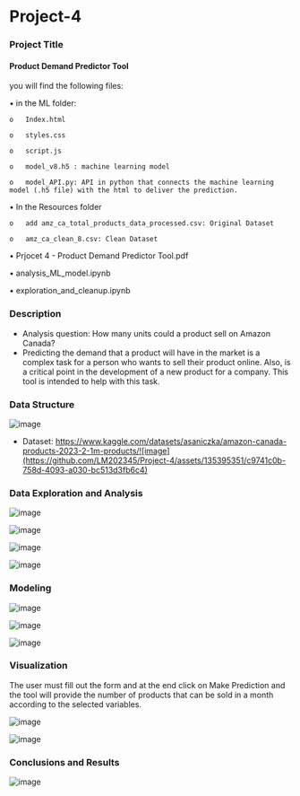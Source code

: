 # Project-4

### Project Title
#### Product Demand Predictor Tool
you will find the following files:

•	in the ML folder:

    o	Index.html
  
    o	styles.css
  
    o	script.js
  
    o	model_v8.h5 : machine learning model
  
    o	model_API.py: API in python that connects the machine learning model (.h5 file) with the html to deliver the prediction.


•	In the Resources folder
    
    o	add amz_ca_total_products_data_processed.csv: Original Dataset
    
    o	amz_ca_clean_8.csv: Clean Dataset

•	Prjocet 4 - Product Demand Predictor Tool.pdf

•	analysis_ML_model.ipynb 

•	exploration_and_cleanup.ipynb


### Description
* Analysis question: How many units could a product sell on Amazon Canada?  
* Predicting the demand that a product will have in the market is a complex  task for a person who wants to sell their product online. Also, is a        critical point in the development of a new product for a company. This tool is intended to help with this task.


### Data Structure

![image](https://github.com/LM202345/Project-4/assets/135395351/e0be2e44-9d35-46eb-ba33-7db5e60a1ce2)

* Dataset: https://www.kaggle.com/datasets/asaniczka/amazon-canada-products-2023-2-1m-products/![image](https://github.com/LM202345/Project-4/assets/135395351/c9741c0b-758d-4093-a030-bc513d3fb6c4)

### Data Exploration and Analysis
![image](https://github.com/LM202345/Project-4/assets/135395351/c3d6f0b3-4687-466d-b3de-2545e08db2a6)

![image](https://github.com/LM202345/Project-4/assets/135395351/ea2e6bff-5c5c-4e0c-8e12-ea77b5f1ab3b)

![image](https://github.com/LM202345/Project-4/assets/135395351/31e8eddc-194b-483c-b937-27a4c3080402)

![image](https://github.com/LM202345/Project-4/assets/135395351/13fff77e-9e62-40ed-bde0-7f0c58819284)


### Modeling

![image](https://github.com/LM202345/Project-4/assets/135395351/92f7f10f-8c12-4d6d-bb1b-74efb54139a9)

![image](https://github.com/LM202345/Project-4/assets/135395351/cb168f93-c7dd-421b-8a2f-c9d9006123e0)

![image](https://github.com/LM202345/Project-4/assets/135395351/1df51b1d-9595-450c-bb67-5320f9463dc5)

### Visualization
The user must fill out the form and at the end click on Make Prediction and the tool will provide the number of products that can be sold in a month according to the selected variables.


![image](https://github.com/LM202345/Project-4/assets/135395351/8713da09-b421-413e-94c2-fa5d99dee9f2)

![image](https://github.com/LM202345/Project-4/assets/135395351/321e4501-c9b4-4039-a7d3-ed66e6e8ace5)


### Conclusions and Results

![image](https://github.com/LM202345/Project-4/assets/135395351/9b99ca03-e2cb-4363-bda4-0b0679f5f95e)
